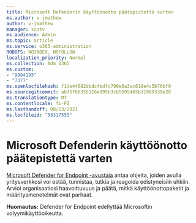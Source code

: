 ```yaml
---
title: Microsoft Defenderin käyttöönotto päätepistettä varten
ms.author: v-jmathew
author: v-jmathew
manager: scotv
ms.audience: Admin
ms.topic: article
ms.service: o365-administration
ROBOTS: NOINDEX, NOFOLLOW
localization_priority: Normal
ms.collection: Adm_O365
ms.custom:
- "9004195"
- "7377"
ms.openlocfilehash: f1de44682dbdc4bdfc799e0a3ac618e4c5b76bf0
ms.sourcegitcommit: ab75f66355116e995b3cb5505465b31989339e28
ms.translationtype: MT
ms.contentlocale: fi-FI
ms.lasthandoff: 08/13/2021
ms.locfileid: "58317555"
---
```

# <a name="deploy-microsoft-defender-for-endpoint"></a>Microsoft Defenderin käyttöönotto päätepistettä varten

[Microsoft Defender for Endpoint -avustaja](https://go.microsoft.com/fwlink/?linkid=2146241) antaa ohjeita, joiden avulla yritysverkkosi voi estää, tunnistaa, tutkia ja reagoida edistyneisiin uhkiin. Arvioi organisaatiosi haavoittuvuus ja päätä, mitkä käyttöönottopaketit ja määritysmenetelmät ovat parhaat.

**Huomautus:** Defender for Endpoint edellyttää Microsoftin volyymikäyttöoikeutta.
